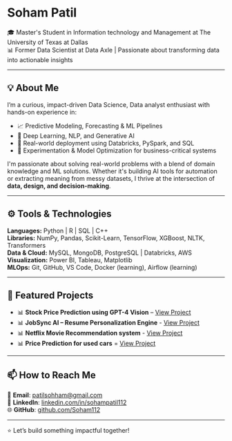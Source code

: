 # Soham Patil

🎓 Master's Student in Information technology and Management at The University of Texas at Dallas  
📊 Former Data Scientist at Data Axle | Passionate about transforming data into actionable insights

---

## 💡 About Me

I’m a curious, impact-driven Data Science, Data analyst enthusiast with hands-on experience in:

- 📈 Predictive Modeling, Forecasting & ML Pipelines  
- 🧠 Deep Learning, NLP, and Generative AI  
- 💼 Real-world deployment using Databricks, PySpark, and SQL  
- 🧪 Experimentation & Model Optimization for business-critical systems  

I'm passionate about solving real-world problems with a blend of domain knowledge and ML solutions. Whether it's building AI tools for automation or extracting meaning from messy datasets, I thrive at the intersection of **data, design, and decision-making**.

---

## ⚙️ Tools & Technologies

**Languages:** Python | R | SQL | C++  
**Libraries:** NumPy, Pandas, Scikit-Learn, TensorFlow, XGBoost, NLTK, Transformers  
**Data & Cloud:** MySQL, MongoDB, PostgreSQL | Databricks, AWS  
**Visualization:** Power BI, Tableau, Matplotlib  
**MLOps:** Git, GitHub, VS Code, Docker (learning), Airflow (learning)

---

## 🔧 Featured Projects

 - 📊 **Stock Price Prediction using GPT-4 Vision** – [View Project](https://github.com/Soham112/Stock_Prediction_GPT-4)
 - 📊 **JobSync AI – Resume Personalization Engine** - [View Project](https://github.com/Soham112/Resume_Builder)
 - 📊 **Netflix Movie Recommendation system** - [View Project](https://github.com/Soham112/Netflix-Recommendation-System/tree/main)
 - 📊 **Price Prediction for used cars** = [View Project](https://github.com/Soham112/Price-Prediction-For-Used-Cars)

---

## 📫 How to Reach Me

📧 **Email**: [patilsohham@gmail.com](mailto:patilsohham@gmail.com)  
💼 **LinkedIn**: [linkedin.com/in/sohampatil112](https://linkedin.com/in/sohampatil112)  
🌐 **GitHub**: [github.com/Soham112](https://github.com/Soham112)

---

⭐ Let’s build something impactful together!
